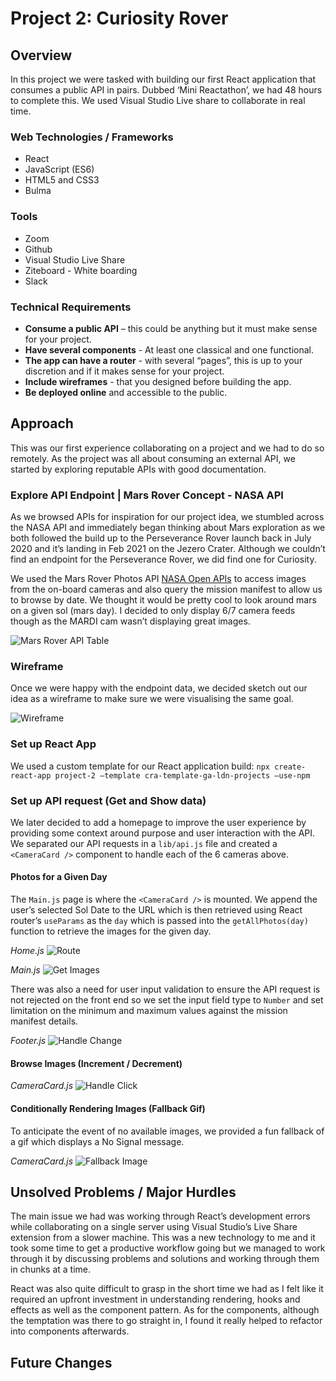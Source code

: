 # Project 2: Curiosity Rover

## Overview 
In this project we were tasked with building our first React application that consumes a public API in pairs. Dubbed ‘Mini Reactathon’, we had 48 hours to complete this. We used Visual Studio Live share to collaborate in real time. 

### Web Technologies / Frameworks
* React
* JavaScript (ES6)
* HTML5 and CSS3
* Bulma

### Tools
* Zoom
* Github
* Visual Studio Live Share
* Ziteboard - White boarding 
* Slack

### Technical Requirements
* **Consume a public API** – this could be anything but it must make sense for your project.
* **Have several components** - At least one classical and one functional.
* **The app can have a router** - with several “pages”, this is up to your discretion and if it makes sense for your project.
* **Include wireframes** - that you designed before building the app.
* **Be deployed online** and accessible to the public.

## Approach
This was our first experience collaborating on a project and we had to do so remotely. As the project was all about consuming an external API, we started by exploring reputable APIs with good documentation.

### Explore API Endpoint | Mars Rover Concept - NASA API
As we browsed APIs for inspiration for our project idea, we stumbled across the NASA API and immediately began thinking about Mars exploration as we both followed the build up to the Perseverance Rover launch back in July 2020 and it’s landing in Feb 2021 on the Jezero Crater.  Although we couldn’t find an endpoint for the Perseverance Rover, we did find one for Curiosity.

We used the Mars Rover Photos API [NASA Open APIs](https://api.nasa.gov/) to access images from the on-board cameras and also query the mission manifest to allow us to browse by date. We thought it would be pretty cool to look around mars on a given sol (mars day). I decided to only display 6/7 camera feeds though as the MARDI cam wasn’t displaying great images.   

![Mars Rover API Table](https://github.com/AbuBakr-S/project-2/blob/main/src/assets/table.png)

### Wireframe
Once we were happy with the endpoint data, we decided sketch out our idea as a wireframe to make sure we were visualising the same goal. 

![Wireframe](https://github.com/AbuBakr-S/project-2/blob/main/src/assets/wireframe.png)

### Set up React App
We used a custom template for our React application build:
`npx create-react-app project-2 —template cra-template-ga-ldn-projects —use-npm`

### Set up API request (Get and Show data)
We later decided to add a homepage to improve the user experience by providing some context around purpose and user interaction with the API. We separated our API requests in a `lib/api.js` file and created a `<CameraCard />` component to handle each of the 6 cameras above.  

#### Photos for a Given Day
The `Main.js` page is where the `<CameraCard />` is mounted. We append the user’s selected Sol Date to the URL which is then retrieved using React router’s `useParams`  as the `day` which is passed into the `getAllPhotos(day)` function to retrieve the images for the given day.

*Home.js*
![Route](https://github.com/AbuBakr-S/project-2/blob/main/src/assets/route.png)

*Main.js*
![Get Images](https://github.com/AbuBakr-S/project-2/blob/main/src/assets/get-photos.png)

There was also a need for user input validation to ensure the API request is not rejected on the front end so we set the input field type to `Number` and set limitation on the minimum and maximum values against the mission manifest details. 

*Footer.js*
![Handle Change](https://github.com/AbuBakr-S/project-2/blob/main/src/assets/handle-change.png)

#### Browse Images (Increment / Decrement)
*CameraCard.js*
![Handle Click](https://github.com/AbuBakr-S/project-2/blob/main/src/assets/handle-click.png)

#### Conditionally Rendering Images (Fallback Gif)
To anticipate the event of no available images, we provided a fun fallback of a gif which displays a No Signal message.

*CameraCard.js*
![Fallback Image](https://github.com/AbuBakr-S/project-2/blob/main/src/assets/fallback-image.png)

## Unsolved Problems / Major Hurdles
The main issue we had was working through React’s development errors while collaborating on a single server using Visual Studio’s Live Share extension from a slower machine. This was a new technology to me and it took some time to get a productive workflow going but we managed to work through it by discussing problems and solutions and working through them in chunks at a time. 

React was also quite difficult to grasp in the short time we had as I felt like it required an upfront investment in understanding rendering, hooks and effects as well as the component pattern. As for the components, although the temptation was there to go straight in, I found it really helped to refactor into components afterwards. 

## Future Changes

